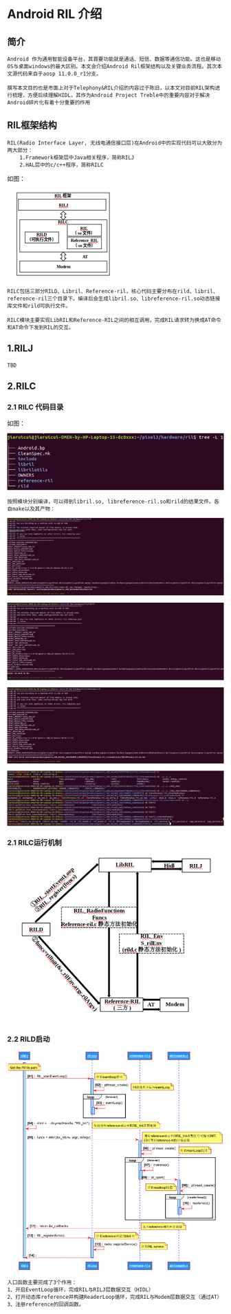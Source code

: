 # Android RIL 介绍

## 简介
    Android 作为通用智能设备平台，其首要功能就是通话、短信、数据等通信功能。这也是移动OS与桌面windows的最大区别。本文会介绍Android Ril框架结构以及关键业务流程。其次本文源代码来自于aosp 11.0.0_r1分支。

    撰写本文目的也是市面上对于Telephony&RIL介绍的内容过于陈旧，以本文对目前RIL架构进行梳理，方便后续理解HIDL，其作为Android Project Treble中的重要内容对于解决Android碎片化有着十分重要的作用

## RIL框架结构
    RIL(Radio Interface Layer, 无线电通信接口层)在Android中的实现代码可以大致分为两大部分：
        1.Framework框架层中Java相关程序，简称RILJ
        2.HAL层中的c/c++程序，简称RILC

如图：

![ril-arch](./pic/ril-arch.png)

    RILC包括三部分RILD、Libril、Reference-ril，核心代码主要分布在rild、libril、reference-ril三个目录下。编译后会生成libril.so、libreference-ril.so动态链接库文件和rild可执行文件。

    RILC模块主要实现LibRIL和Reference-RIL之间的相互调用，完成RIL请求转为换成AT命令和AT命令下发到RIL的交互。

## 1.RILJ 

    TBD

## 2.RILC

### 2.1 RILC 代码目录

如图：

![ril-arch](./pic/rild-list.png)

    按照模块分别编译，可以得到libril.so, libreference-ril.so和rild的结果文件。各自make以及其产物：

![ril-arch](./pic/make-rild.png)

![ril-arch](./pic/make-libril.png)

![ril-arch](./pic/make-reference-ril.png)

![ril-arch](./pic/make-ril-out.png)

### 2.1 RILC运行机制

![ril-arch](./pic/rilc-arch.png)

### 2.2 RILD启动

![ril-arch](./pic/rild-init.png)

    入口函数主要完成了3个作用：
    1、开启EventLoop循环，完成RIL与RILJ层数据交互（HIDL）
    2、打开动态库reference并构建ReaderLoop循环，完成RIL与Modem层数据交互（通过AT）
    3、注册reference的回调函数。